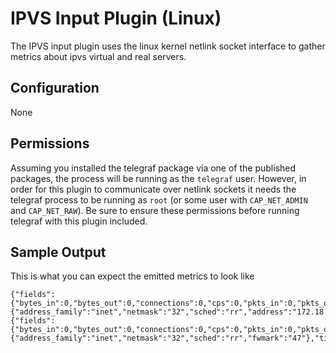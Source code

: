 # IPVS Input Plugin (Linux)

The IPVS input plugin uses the linux kernel netlink socket interface to gather
metrics about ipvs virtual and real servers.

## Configuration

None

## Permissions

Assuming you installed the telegraf package via one of the published packages,
the process will be running as the `telegraf` user. However, in order for this
plugin to communicate over netlink sockets it needs the telegraf process to be
running as `root` (or some user with `CAP_NET_ADMIN` and `CAP_NET_RAW`). Be sure
to ensure these permissions before running telegraf with this plugin included.

## Sample Output

This is what you can expect the emitted metrics to look like

```
{"fields":{"bytes_in":0,"bytes_out":0,"connections":0,"cps":0,"pkts_in":0,"pkts_out":0,"pps_in":0,"pps_out":0},"name":"ipvs_virtual_server","tags":{"address_family":"inet","netmask":"32","sched":"rr","address":"172.18.64.234","port":"9000","protocol":"tcp"},"timestamp":1539810710}
{"fields":{"bytes_in":0,"bytes_out":0,"connections":0,"cps":0,"pkts_in":0,"pkts_out":0,"pps_in":0,"pps_out":0},"name":"ipvs_virtual_server","tags":{"address_family":"inet","netmask":"32","sched":"rr","fwmark":"47"},"timestamp":1539810710}
```
